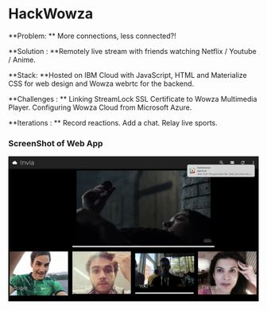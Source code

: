 # HackWowza
**Problem: ** More connections, less connected?!


**Solution : **Remotely live stream with friends watching Netflix / Youtube / Anime.

**Stack: **Hosted on IBM Cloud with JavaScript, HTML and Materialize CSS for web design and Wowza webrtc for the backend.

**Challenges : ** Linking StreamLock SSL Certificate to Wowza Multimedia Player. Configuring Wowza Cloud from Microsoft Azure.

**Iterations : ** Record reactions. Add a chat. Relay live sports.


### ScreenShot of Web App

![Screen View](/hackwowza.png)
